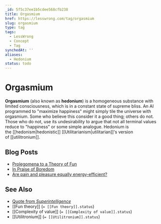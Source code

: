 ```yaml
---
_id: 5f5c37ee1b5cdee568cfb238
title: Orgasmium
href: https://lesswrong.com/tag/orgasmium
slug: orgasmium
type: tag
tags:
  - LessWrong
  - Concept
  - Tag
synchedAt: ''
aliases:
  - Hedonium
status: todo
---
```


# Orgasmium

**Orgasmium** (also known as **hedonium**) is a homogeneous substance with limited consciousness, which is in a constant state of supreme bliss. An AI programmed to "maximize happiness" might simply tile the universe with orgasmium. Some who believe this consider it a good thing; others do not. Those who do not, use its undesirability to argue that not all terminal values reduce to "happiness" or some simple analogue. Hedonium is the [[hedonism|hedonistic]] [[Utilitarianism|utilitarian]]'s version of [[utilitronium]].

## Blog Posts

- [Prolegomena to a Theory of Fun](https://www.lesswrong.com/lw/wv/prolegomena_to_a_theory_of_fun/)
- [In Praise of Boredom](https://www.lesswrong.com/lw/xr/in_praise_of_boredom/)
- [Are pain and pleasure equally energy-efficient?](https://reflectivedisequilibrium.blogspot.com/2012/03/are-pain-and-pleasure-equally-energy.html)

## See Also

- [Quote from _Superintelligence_](https://www.goodreads.com/quotes/1413237-consider-an-ai-that-has-hedonism-as-its-final-goal)
- [[Fun theory]] (`= [[Fun theory]].status`)
- [[Complexity of value]] (`= [[Complexity of value]].status`)
- [[Utilitronium]] (`= [[Utilitronium]].status`)

